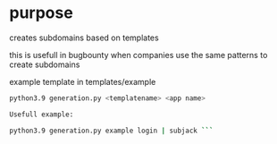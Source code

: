 # purpose

creates subdomains based on templates

this is usefull in bugbounty when companies use the same patterns to create subdomains

example template in templates/example

```bash
python3.9 generation.py <templatename> <app name>

Usefull example:

python3.9 generation.py example login | subjack ```

